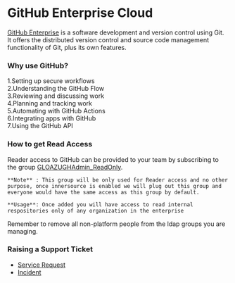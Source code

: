 # **GitHub Enterprise Cloud**

[GitHub Enterprise](https://repo.roche.com) is a software development and version control using Git. It offers the distributed version control and source code management functionality of Git, plus its own features.

### Why use GitHub?

1.Setting up secure workflows  
2.Understanding the GitHub Flow  
3.Reviewing and discussing work  
4.Planning and tracking work  
5.Automating with GitHub Actions  
6.Integrating apps with GitHub  
7.Using the GitHub API  


### How to get Read Access

Reader access to GitHub can be provided to your team by subscribing to the group [GLOAZUGHAdmin_ReadOnly](https://gds-selfsubscription.roche.com/#/group/GLOAZUGHAdmin_ReadOnly).  
  
    **Note** : This group will be only used for Reader access and no other purpose, once innersource is enabled we will plug out this group and everyone would have the same access as this group by default.
  
    **Usage**: Once added you will have access to read internal respositories only of any organization in the enterprise
  


Remember to remove all non-platform people from the ldap groups you are managing.


### Raising a Support Ticket

- [Service Request](https://roche.service-now.com/rose?id=sc_cat_item&sys_id=548ad5afdb8181104ae70028f4961988)   
- [Incident](https://roche.service-now.com/rose?id=sc_cat_item&sys_id=612a9d8fdb8d05904ae70028f49619ca)
